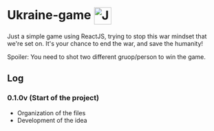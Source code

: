 # Ukraine-game <img align="center" alt="Js" height="40" width="40" src="https://emojipedia-us.s3.dualstack.us-west-1.amazonaws.com/thumbs/120/twitter/282/flag-ukraine_1f1fa-1f1e6.png">

Just a simple game using ReactJS, trying to stop this war mindset that we're set on. It's your chance to end the war, and save the humanity!

Spoiler: You need to shot two different gruop/person to win the game.

## Log
### 0.1.0v (Start of the project)
- Organization of the files
- Development of the idea